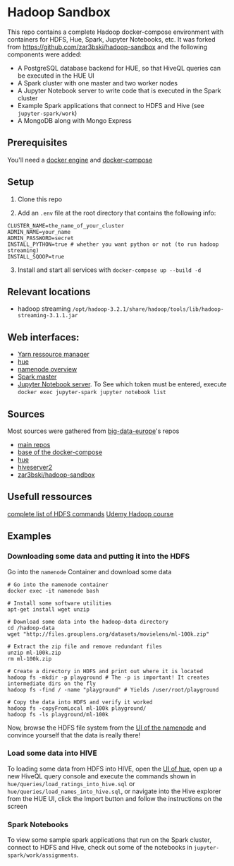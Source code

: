 # Hadoop Sandbox
This repo contains a complete Hadoop docker-compose environment with containers for HDFS, Hue, Spark, Jupyter Notebooks, etc. It was forked from https://github.com/zar3bski/hadoop-sandbox and the following components were added:
- A PostgreSQL database backend for HUE, so that HiveQL queries can be executed in the HUE UI
- A Spark cluster with one master and two worker nodes
- A Jupyter Notebook server to write code that is executed in the Spark cluster
- Example Spark applications that connect to HDFS and Hive (see `jupyter-spark/work`)
- A MongoDB along with Mongo Express

## Prerequisites
You'll need a [docker engine](https://docs.docker.com/install/linux/docker-ce/ubuntu/) and [docker-compose](https://docs.docker.com/compose/)

## Setup
1. Clone this repo

2. Add an `.env` file at the root directory that contains the following info:
```
CLUSTER_NAME=the_name_of_your_cluster
ADMIN_NAME=your_name
ADMIN_PASSWORD=secret
INSTALL_PYTHON=true # whether you want python or not (to run hadoop streaming)
INSTALL_SQOOP=true
```

3. Install and start all services with `docker-compose up --build -d`

## Relevant locations
- hadoop streaming `/opt/hadoop-3.2.1/share/hadoop/tools/lib/hadoop-streaming-3.1.1.jar`

## Web interfaces:
- [Yarn ressource manager](http://localhost:8088)
- [hue](http://localhost:8000)
- [namenode overview](http://localhost:9870)
- [Spark master](http://localhost:8080/)
- [Jupyter Notebook server](http://localhost:8888). To See which token must be entered, execute
`docker exec jupyter-spark jupyter notebook list`

## Sources
Most sources were gathered from [big-data-europe](https://www.big-data-europe.eu/)'s repos
- [main repos](https://hub.docker.com/r/bde2020)
- [base of the docker-compose](https://github.com/big-data-europe/docker-hadoop/blob/master/docker-compose.yml)
- [hue](https://hub.docker.com/r/gethue/hue)
- [hiveserver2](https://hub.docker.com/r/bde2020/hive/)
- [zar3bski/hadoop-sandbox](https://github.com/zar3bski/hadoop-sandbox)

## Usefull ressources
[complete list of HDFS commands](https://hadoop.apache.org/docs/current/hadoop-project-dist/hadoop-common/FileSystemShell.html)
[Udemy Hadoop course](https://www.udemy.com/course/the-ultimate-hands-on-hadoop-tame-your-big-data/)

## Examples
### Downloading some data and putting it into the HDFS
Go into the `namenode` Container and download some data
```
# Go into the namenode container
docker exec -it namenode bash

# Install some software utilities
apt-get install wget unzip

# Download some data into the hadoop-data directory
cd /hadoop-data
wget "http://files.grouplens.org/datasets/movielens/ml-100k.zip"

# Extract the zip file and remove redundant files
unzip ml-100k.zip
rm ml-100k.zip

# Create a directory in HDFS and print out where it is located
hadoop fs -mkdir -p playground # The -p is important! It creates intermediate dirs on the fly
hadoop fs -find / -name "playground" # Yields /user/root/playground

# Copy the data into HDFS and verify it worked
hadoop fs -copyFromLocal ml-100k playground/
hadoop fs -ls playground/ml-100k
```

Now, browse the HDFS file system from the [UI of the namenode](http://localhost:9870/explorer.html#/user/root/playground/ml-100k) and convince yourself that the data is really there!

### Load some data into HIVE
To loading some data from HDFS into HIVE, open the [UI of hue](http://localhost:8000/), open up a new HiveQL query console and execute the commands shown in
`hue/queries/load_ratings_into_hive.sql` or `hue/queries/load_names_into_hive.sql`, or navigate into the Hive explorer from the HUE UI, click the Import button and follow the instructions on the screen

### Spark Notebooks

To view some sample spark applications that run on the Spark cluster, connect to HDFS and Hive, check out some of the notebooks in `jupyter-spark/work/assignments`. 
